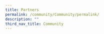 ```yaml
---
title: Partners
permalink: /community/Community/permalink/
description: ""
third_nav_title: Community
---
```

